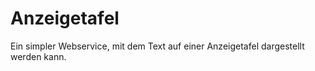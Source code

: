 # Anzeigetafel
Ein simpler Webservice, mit dem Text auf einer Anzeigetafel dargestellt werden kann.
